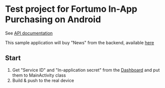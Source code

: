 # Test project for Fortumo In-App Purchasing on Android

See [API documentation](http://developers.fortumo.com/in-app-purchasing-on-android/)

This sample application will buy "News" from the backend, available [here](https://github.com/denyago/psms-example-bad-news)

## Start

1. Get "Service ID" and "In-application secret" from the [Dashboard](http://fortumo.com/services) and put them to MainActivity class
2. Build & push to the real device